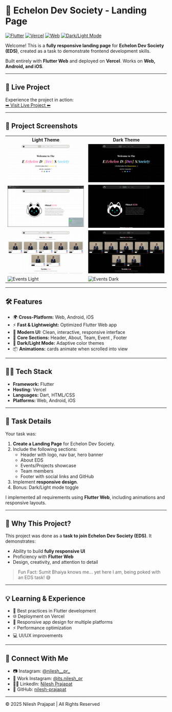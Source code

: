 <!--
  README.md for Echelon Dev Society Landing Page
-->

# 📌 Echelon Dev Society - Landing Page

[![Flutter](https://img.shields.io/badge/Flutter-02569B?style=for-the-badge&logo=flutter&logoColor=white)](https://flutter.dev/)
[![Vercel](https://img.shields.io/badge/Vercel-000000?style=for-the-badge&logo=vercel&logoColor=white)](https://vercel.com/)
[![Web](https://img.shields.io/badge/Web-Responsive-blue?style=for-the-badge)](https://nilesheds.vercel.app/)
[![Dark/Light Mode](https://img.shields.io/badge/Theme-Dark%2FLight-purple?style=for-the-badge)](https://nilesheds.vercel.app/)

Welcome! This is a **fully responsive landing page** for **Echelon Dev Society (EDS)**, created as a task to demonstrate frontend development skills.

Built entirely with **Flutter Web** and deployed on **Vercel**. Works on **Web, Android, and iOS**.

---

## 🚀 Live Project

Experience the project in action:  
[➡ Visit Live Project ⬅](https://nilesheds.vercel.app/)

---

## 📸 Project Screenshots

<table>
  <tr>
    <th>Light Theme</th>
    <th>Dark Theme</th>
  </tr>
  <tr>
    <td><img src="mocups/home_light.png" alt="Home Light" width="100%"></td>
    <td><img src="mocups/home_dark.png" alt="Home Dark" width="100%"></td>
  </tr>
  <tr>
    <td><img src="mocups/about_light.png" alt="About Light" width="100%"></td>
    <td><img src="mocups/about_dark.png" alt="About Dark" width="100%"></td>
  </tr>
  <tr>
    <td><img src="mocups/team_light.png" alt="Team Light" width="100%"></td>
    <td><img src="mocups/team_dark.png" alt="Team Dark" width="100%"></td>
  </tr>
    <tr>
    <td><img src="mocups/events_light.png" alt="Events Light" width="100%"></td>
    <td><img src="mocups/events_dark.png" alt="Events Dark" width="100%"></td>
  </tr>
</table>

---

## 🛠️ Features

- 🌍 **Cross-Platform:** Web, Android, iOS  
- ⚡ **Fast & Lightweight:** Optimized Flutter Web app  
- 🎨 **Modern UI:** Clean, interactive, responsive interface  
- 📁 **Core Sections:** Header, About, Team, Event , Footer  
- 🔄 **Dark/Light Mode:** Adaptive color themes  
- 📦 **Animations:**  cards animate when scrolled into view  

---

## 🧑‍💻 Tech Stack

- **Framework:** Flutter  
- **Hosting:** Vercel  
- **Languages:** Dart, HTML/CSS  
- **Platforms:** Web, Android, iOS  

---

## 📅 Task Details

Your task was:

1. **Create a Landing Page** for Echelon Dev Society.  
2. Include the following sections:
   - Header with logo, nav bar, hero banner
   - About EDS
   - Events/Projects showcase
   - Team members
   - Footer with social links and GitHub  
3. Implement **responsive design**.  
4. Bonus: Dark/Light mode toggle  

I implemented all requirements using **Flutter Web**, including animations and responsive layouts.

---

## 🎯 Why This Project?

This project was done as a **task to join Echelon Dev Society (EDS)**. It demonstrates:

- Ability to build **fully responsive UI**  
- Proficiency with **Flutter Web**  
- Design, creativity, and attention to detail  

> Fun Fact: Sumit Bhaiya knows me… yet here I am, being poked with an EDS task! 😅

---

## 💡 Learning & Experience

- 🚀 Best practices in Flutter development  
- 🌐 Deployment on Vercel  
- 📱 Responsive app design for multiple platforms  
- ⚡ Performance optimization  
- 💻 UI/UX improvements  

---

## 🔗 Connect With Me

- 📷 Instagram: [@nilesh__pr_](https://www.instagram.com/nilesh__pr_/)  
- 💼 Work Instagram: [@its.nilesh_pr](https://www.instagram.com/its.nilesh_pr/)  
- 👨‍💻 LinkedIn: [Nilesh Prajapat](https://www.linkedin.com/in/nilesh-prajapat)  
- 🐙 GitHub: [nilesh-prajapat](https://github.com/nilesh-prajapat)  

---

© 2025 Nilesh Prajapat | All Rights Reserved

